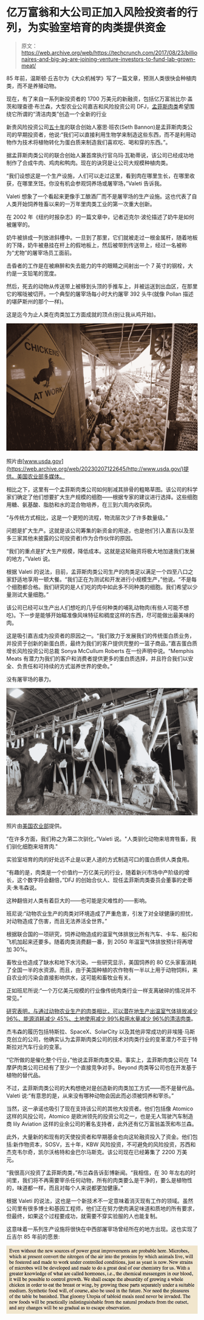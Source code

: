 # 亿万富翁和大公司正加入风险投资者的行列，为实验室培育的肉类提供资金 

> 原文：<https://web.archive.org/web/https://techcrunch.com/2017/08/23/billionaires-and-big-ag-are-joining-venture-investors-to-fund-lab-grown-meat/>

85 年前，温斯顿·丘吉尔为《大众机械学》写了一篇文章，预测人类很快会种植肉类，而不是养殖动物。

现在，有了来自一系列新投资者的 1700 万美元的新融资，包括亿万富翁比尔·盖茨和理查德·布兰森，大型农业公司嘉吉和风险投资公司 DFJ，[孟菲斯肉类](https://web.archive.org/web/20230207122645/http://www.memphismeats.com/)希望围绕它所谓的“清洁肉类”创造一个全新的行业

新贵风险投资公司[五十年](https://web.archive.org/web/20230207122645/http://www.fifty.vc/)的联合创始人塞思·班农(Seth Bannon)是孟菲斯肉类公司的早期投资者，他说:“我们可以直接利用生物学来制造这些东西，而不是利用动物作为技术将植物转化为蛋白质来制造我们喜欢吃、喝和穿的东西。”。

据孟菲斯肉类公司的联合创始人兼首席执行官乌玛·瓦勒蒂说，该公司已经成功地制作了合成牛肉、鸡肉和鸭肉。现在的诀窍是让公司大规模种植肉类。

“我们设想这是一个生产设施，人们可以走过这里，看到肉在哪里生长，在哪里收获，在哪里烹饪。你没有机会参观饲养场或屠宰场，”Valeti 告诉我。

Valeti 想象了一个看起来更像手工酿酒厂而不是屠宰场的生产设施。这也代表了自人类开始饲养牲畜以来的一万年里肉类工业的第一次重大创新。

在 2002 年《纽约时报杂志》的一篇文章中，记者迈克尔·波伦描述了奶牛是如何被屠宰的。

奶牛被排成一列放进斜槽中。一旦到了那里，它们就被走过一根金属杆，随着地板的下降，奶牛被悬挂在杆上的假地板上，然后被带到传送带上，经过一名被称为“尤物”的屠宰场员工面前。

击昏者的工作是在被麻醉和失去能力的牛的眼睛之间射出一个 7 英寸的钢栓，大约是一支铅笔的宽度。

然后，死去的动物从传送带上被移到头顶的手推车上，并被运送到出血区，在那里它的喉咙被切开。一个典型的屠宰场每小时大约屠宰 392 头牛(就像 Pollan 描述的堪萨斯州的那个一样)。

这是迄今为止人类在肉类加工方面成就的顶点(别让我从鸡开始)。

![](img/e7c63bfbcf8293e1c49ee9d05fe9e4cf.png)

照片由[www.usda.gov](https://web.archive.org/web/20230207122645/http://www.usda.gov/)提供。美国农业部多媒体。

相比之下，这里有一个孟菲斯肉类公司如何削减其排骨的粗略草图。该公司的科学家们确定了他们想要扩大生产规模的细胞——根据专家的建议进行选择。这些细胞用糖、氨基酸、脂肪和水的混合物培养，在三到六周内收获肉。

“与传统方式相比，这是一个更短的流程，物流层次少了许多数量级。”

问题是扩大生产。这就是该公司筹集的新资金的用途，也是他们引入嘉吉(以及至多三家其他未披露的公司投资者)作为合作伙伴的原因。

“我们的重点是扩大生产规模，降低成本。这就是这轮融资将极大地加速我们发展的地方，”Valeti 说。

根据 Valeti 的说法，目前，孟菲斯肉类公司生产的肉类足以满足一个四至八口之家舒适地享用一顿大餐。“我们正在为测试和开发进行小规模生产，”他说。“不是每个细胞都合格。我们研究的是人们吃的肉中如此多不同种类的细胞。我们希望以少量测试大量细胞。”

该公司已经可以生产出人们想吃的几乎任何种类的哺乳动物肉(有些人可能不想吃)。下一步是能够开始瞄准像风味特征和稠度这样的东西，尽可能做出最美味的肉。

这是吸引嘉吉成为投资者的原因之一。“我们致力于发展我们的传统蛋白质业务，并投资于创新的新蛋白质，最终为我们的客户提供完整的一篮子商品，”嘉吉蛋白质增长风险投资公司总裁 Sonya McCullum Roberts 在一份声明中说。“Memphis Meats 有潜力为我们的客户和消费者提供更多的蛋白质选择，并且符合我们以安全、负责任和可持续的方式滋养世界的使命。”

没有屠宰场的暴力。

![](img/91892d257683309b5bae33295370844c.png)

照片由[美国农业部](https://web.archive.org/web/20230207122645/https://www.usda.gov/)提供。

“在许多方面，我们称之为第二次驯化，”Valeti 说。"人类驯化动物来培育牲畜，我们驯化细胞来培育肉."

实验室培育的肉的好处远不止是以更人道的方式制造可口的蛋白质供人类食用。

“有趣的是，肉类是一个价值约一万亿美元的行业，随着新兴市场中产阶级的增长，这个数字将会翻倍，”DFJ 的创始合伙人、现任孟菲斯肉类委员会董事的史蒂夫·朱韦森说。

这种翻倍对人类有着巨大的——也可能是灾难性的——影响。

班尼说:“动物农业生产的肉类对环境造成了严重危害，引发了对全球健康的担忧，对动物造成了伤害，而且无法养活全世界。”

根据联合国的一项研究，饲养动物造成的温室气体排放比所有汽车、卡车、船只和飞机加起来还要多。随着肉类消费翻一番，到 2050 年温室气体排放预计将再增加 30%。

畜牧业也造成了缺水和地下水污染。一些研究显示，美国饲养的 80 亿头家畜消耗了全国一半的水资源。而且，由于美国种植的农作物有一半以上用于动物饲料，来自农业的污染会直接影响供水，这可能和畜牧业有关。

正如班尼所说:“一个万亿美元规模的行业像传统肉类行业一样支离破碎的情况并不常见。”

[研究表明，与通过动物农业生产的肉类相比，可以潜在地生产出温室气体排放减少 96%、能源消耗减少 45%、土地使用减少 99%和用水量减少 96%的清洁肉类](https://web.archive.org/web/20230207122645/http://www.ox.ac.uk/news/2011-06-21-lab-grown-meat-would-cut-emissions-and-save-energy)。

杰韦森的履历包括特斯拉、SpaceX、SolarCity 以及其他非常成功的非埃隆·马斯克创立的公司，他确实认为孟菲斯肉类公司的技术对肉类行业的变革潜力不亚于特斯拉对汽车行业的变革。

“它所做的是催化整个行业，”他说孟菲斯肉类交易。事实上，孟菲斯肉类公司在 T4 摩萨肉类公司已经有了至少一个直接竞争对手。Beyond 肉类等公司也在开发基于植物的替代品。

不过，孟菲斯肉类公司的大构想绝对是创造新的肉类加工方式——而不是替代品。Valeti 说:“有意思的是，从来没有哪种动物会因此而必须被饲养和宰杀。”

当然，这一承诺也吸引了现在支持该公司的其他大投资者。他们包括像 Atomico 这样的风投公司，Atomico 是欧洲领先的投资公司之一，也是无人驾驶汽车制造商 lily Aviation 这样的业余公司的著名支持者，此外还有亿万富翁盖茨和布兰森。

此外，大量新的和现有的天使投资者和早期基金也向这轮融资投入了资金。他们包括:新作物资本，SOSV，五十年，KBW 风险投资，不可避免的风险投资，苏西和杰克韦尔奇，凯尔沃格特和金巴尔马斯克。该公司现在已经筹集了 2200 万美元。

“我很高兴投资了孟菲斯肉类，”布兰森告诉彭博新闻。“我相信，在 30 年左右的时间里，我们将不再需要宰杀任何动物，所有的肉类要么是干净的，要么是植物性的，味道都一样，而且对每个人来说都更加健康。”

根据 Valeti 的说法，这也是一个新技术不一定意味着消灭现有工作的领域。虽然公司里有很多博士和基因工程师，他们正在努力使肉满足味道和质地的所有要求，但最终，如果这个过程要成功，就需要不穿实验服的人也能复制。

这意味着一系列生产设施将很快在中西部屠宰场曾经所在的地方出现。这也实现了丘吉尔 85 年前的愿景:

![](img/cf9d56820ef9f4d9708ba9c2ac1199c6.png)